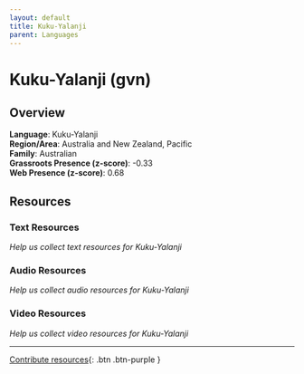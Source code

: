 ```yaml
---
layout: default
title: Kuku-Yalanji
parent: Languages
---
```


# Kuku-Yalanji (gvn)

## Overview

**Language**: Kuku-Yalanji  
**Region/Area**: Australia and New Zealand, Pacific  
**Family**: Australian  
**Grassroots Presence (z-score)**: -0.33  
**Web Presence (z-score)**: 0.68  

## Resources

### Text Resources
*Help us collect text resources for Kuku-Yalanji*

### Audio Resources
*Help us collect audio resources for Kuku-Yalanji*

### Video Resources
*Help us collect video resources for Kuku-Yalanji*

---

[Contribute resources](https://forms.office.com/e/1SfLJx3u1r){: .btn .btn-purple }
